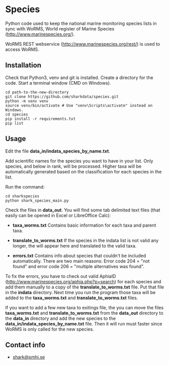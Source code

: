 # Species

Python code used to keep the national marine monitoring species lists in sync with 
WoRMS, World register of Marine Species (http://www.marinespecies.org/).

WoRMS REST webservice (http://www.marinespecies.org/rest/) is used to access WoRMS. 

## Installation

Check that Python3, venv and git is installed. Create a directory for the code. Start a terminal window (CMD on Windows).

    cd path-to-the-new-directory
    git clone https://github.com/sharkdata/species.git
    python -m venv venv
    source venv/bin/activate # Use "venv\Scripts\activate" instead on Windows.
    cd species
    pip install -r requirements.txt 
    pip list

## Usage

Edit the file **data_in/indata_species_by_name.txt**. 

Add scientific names for the species you want to have in your list. Only species, and below in rank, 
will be processed. Higher taxa will be automatically generated based on the classification for
each species in the list.

Run the command:

    cd sharkspecies
    python shark_species_main.py

Check the files in **data_out**. You will find some tab delimited text files (that easily 
can be opened in Excel or LibreOffice Calc):

- **taxa_worms.txt**   Contains basic information for each taxa and parent taxa.

- **translate_to_worms.txt**   If the species in the indata list is not valid any longer, the will appear here and translated to the valid taxa.

- **errors.txt**   Contains info about species that couldn't be included automatically. There are two main reasons: Error code 204 = "not found" and error code 206 = "multiple alternatives was found".

To fix the errors, you have to check out valid AphiaID (http://www.marinespecies.org/aphia.php?p=search) for each species and add 
them manually to a copy of the **translate_to_worms.txt** file. Put that file in the **indata** directory.
Next time you run the program those taxa will be added to the **taxa_worms.txt** and **translate_to_worms.txt** files.

If you want to add a few new taxa to exitings file, the you can move the files **taxa_worms.txt** and **translate_to_worms.txt**
from the **data_out** directory to the **data_in** directory and add the new species to the **data_in/indata_species_by_name.txt** file.
Then it will run must faster since WoRMS is only called for the new species.

## Contact info

- shark@smhi.se 

